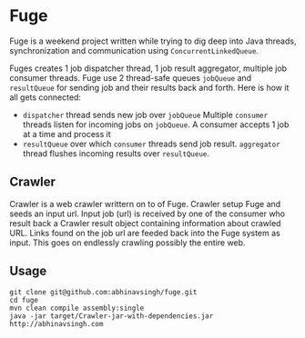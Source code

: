 Fuge
====

Fuge is a weekend project written while trying to dig deep into Java threads, synchronization and communication using `ConcurrentLinkedQueue`.

Fuges creates 1 job dispatcher thread, 1 job result aggregator, multiple job consumer threads. Fuge use 2 thread-safe queues `jobQueue` and `resultQueue` for sending job and their results back and forth. Here is how it all gets connected:

- `dispatcher` thread sends new job over `jobQueue`
  Multiple `consumer` threads listen for incoming jobs on `jobQueue`.
  A consumer accepts 1 job at a time and process it
- `resultQueue` over which `consumer` threads send job result.
  `aggregator` thread flushes incoming results over `resultQueue`.

Crawler
-------

Crawler is a web crawler writtern on to of Fuge. Crawler setup Fuge and seeds an input url. Input job (url) is received by one of the consumer who result back a Crawler result object containing information about crawled URL. Links found on the job url are feeded back into the Fuge system as input. This goes on endlessly crawling possibly the entire web.

Usage
-----

```
git clone git@github.com:abhinavsingh/fuge.git
cd fuge
mvn clean compile assembly:single
java -jar target/Crawler-jar-with-dependencies.jar http://abhinavsingh.com
```
